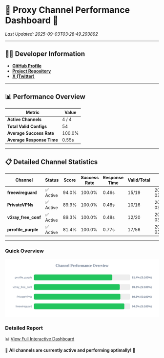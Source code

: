 # 🌟 Proxy Channel Performance Dashboard 🌟

_Last Updated: 2025-09-03T03:28:49.293892_

---

## 👩‍💻 Developer Information

- **[GitHub Profile](https://github.com/4n0nymou3)**  
- **[Project Repository](https://github.com/4n0nymou3/multi-proxy-config-fetcher)**  
- **[X (Twitter)](https://x.com/4n0nymou3)**  

---

## 📊 Performance Overview

| Metric                | Value       |
|-----------------------|-------------|
| **Active Channels**   | 4 / 4       |
| **Total Valid Configs** | 54          |
| **Average Success Rate** | 100.0%      |
| **Average Response Time** | 0.55s       |

---

## 📋 Detailed Channel Statistics

| Channel          | Status     | Score  | Success Rate | Response Time | Valid/Total | Last Success               |
|------------------|------------|--------|--------------|---------------|-------------|----------------------------|
| **freewireguard**  | ✅ Active  | 94.0%  | 100.0% | 0.46s         | 15/19       | 2025-09-03T03:28:49.292020 |
| **PrivateVPNs**  | ✅ Active  | 89.9%  | 100.0% | 0.48s         | 10/16       | 2025-09-03T03:28:48.804743 |
| **v2ray_free_conf**  | ✅ Active  | 89.3%  | 100.0% | 0.48s         | 12/20       | 2025-09-03T03:28:48.289633 |
| **prrofile_purple**  | ✅ Active  | 81.4%  | 100.0% | 0.77s         | 17/56       | 2025-09-03T03:28:47.739881 |

---

### Quick Overview
<div align="center">
  <a href="https://raw.githubusercontent.com/nullluser/NullRepo/refs/heads/main/assets/channel_stats_chart.svg">
    <img src="https://raw.githubusercontent.com/nullluser/NullRepo/refs/heads/main/assets/channel_stats_chart.svg" alt="Source Performance Statistics" width="800">
  </a>
</div>

### Detailed Report
📊 [View Full Interactive Dashboard](https://htmlpreview.github.io/?https://github.com/nullluser/NullRepo/blob/main/assets/performance_report.html)

🎉 **All channels are currently active and performing optimally!** 🎉
